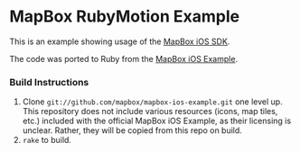 # MapBox RubyMotion Example

This is an example showing usage of the [MapBox iOS SDK](https://github.com/mapbox/mapbox-ios-sdk).

The code was ported to Ruby from the [MapBox iOS Example](https://github.com/mapbox/mapbox-ios-example).

### Build Instructions

 1. Clone `git://github.com/mapbox/mapbox-ios-example.git` one level up.
    This repository does not include various resources (icons, map tiles,
    etc.) included with the official MapBox iOS Example, as their licensing is
    unclear. Rather, they will be copied from this repo on build.
 2. `rake` to build.
